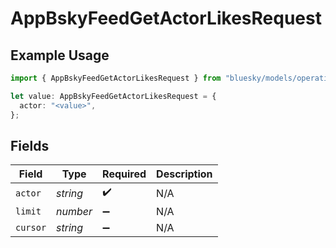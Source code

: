 # AppBskyFeedGetActorLikesRequest

## Example Usage

```typescript
import { AppBskyFeedGetActorLikesRequest } from "bluesky/models/operations";

let value: AppBskyFeedGetActorLikesRequest = {
  actor: "<value>",
};
```

## Fields

| Field              | Type               | Required           | Description        |
| ------------------ | ------------------ | ------------------ | ------------------ |
| `actor`            | *string*           | :heavy_check_mark: | N/A                |
| `limit`            | *number*           | :heavy_minus_sign: | N/A                |
| `cursor`           | *string*           | :heavy_minus_sign: | N/A                |